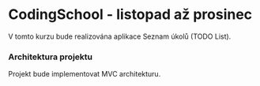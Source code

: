# CodingSchool - listopad až prosinec

V tomto kurzu bude realizována aplikace Seznam úkolů (TODO List).

### Architektura projektu

Projekt bude implementovat MVC architekturu.
